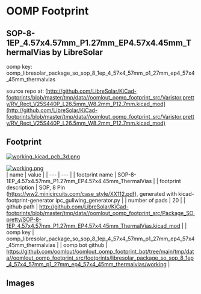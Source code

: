# OOMP Footprint  
## SOP-8-1EP_4.57x4.57mm_P1.27mm_EP4.57x4.45mm_ThermalVias  by LibreSolar  
  
oomp key: oomp_libresolar_package_so_sop_8_1ep_4_57x4_57mm_p1_27mm_ep4_57x4_45mm_thermalvias  
  
source repo at: [http://github.com/LibreSolar/KiCad-footprints/blob/master/tmp/data//oomlout_oomp_footprint_src/Varistor.pretty/RV_Rect_V25S440P_L26.5mm_W8.2mm_P12.7mm.kicad_mod](http://github.com/LibreSolar/KiCad-footprints/blob/master/tmp/data//oomlout_oomp_footprint_src/Varistor.pretty/RV_Rect_V25S440P_L26.5mm_W8.2mm_P12.7mm.kicad_mod)  
## Footprint  
  
[![working_kicad_pcb_3d.png](working_kicad_pcb_3d_600.png)](working_kicad_pcb_3d.png)  
  
[![working.png](working_600.png)](working.png)  
| name | value | 
| --- | --- | 
| footprint name | SOP-8-1EP_4.57x4.57mm_P1.27mm_EP4.57x4.45mm_ThermalVias | 
| footprint description | SOP, 8 Pin (https://ww2.minicircuits.com/case_style/XX112.pdf), generated with kicad-footprint-generator ipc_gullwing_generator.py | 
| number of pads | 20 | 
| github path | http://github.com/LibreSolar/KiCad-footprints/blob/master/tmp/data//oomlout_oomp_footprint_src/Package_SO.pretty/SOP-8-1EP_4.57x4.57mm_P1.27mm_EP4.57x4.45mm_ThermalVias.kicad_mod | 
| oomp key | oomp_libresolar_package_so_sop_8_1ep_4_57x4_57mm_p1_27mm_ep4_57x4_45mm_thermalvias | 
| oomp bot github | https://github.com/oomlout/oomlout_oomp_footprint_bot/tree/main/tmp/data//oomlout_oomp_footprint_src/footprints/libresolar_package_so_sop_8_1ep_4_57x4_57mm_p1_27mm_ep4_57x4_45mm_thermalvias/working | 
## Images  
